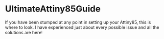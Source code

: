# UltimateAttiny85Guide
If you have been stumped at any point in setting up your Attiny85, this is where to look. I have experienced just about every possible issue and all the solutions are here!
